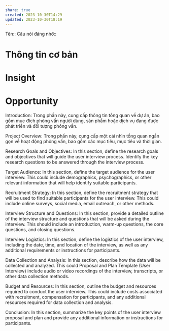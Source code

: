```yaml
---
share: true
created: 2023-10-30T14:29
updated: 2023-10-30T18:19
---
```

Tên:: 
Câu nói đáng nhớ::
# Thông tin cơ bản
# Insight 
# Opportunity


Introduction:
Trong phần này, cung cấp thông tin tổng quan về dự án, bao gồm mục đích phỏng
vấn người dùng, sản phẩm hoặc dịch vụ đang được phát triển và đối tượng phỏng
vấn.

Project Overview:
Trong phần này, cung cấp một cái nhìn tổng quan ngắn gọn về hoạt động phỏng
vấn, bao gồm các mục tiêu, mục tiêu và thời gian.

Research Goals and Objectives:
In this section, define the research goals and objectives that will guide the user
interview process. Identify the key research questions to be answered through the
interview process.

Target Audience:
In this section, define the target audience for the user interview. This could include
demographics, psychographics, or other relevant information that will help identify
suitable participants.

Recruitment Strategy:
In this section, define the recruitment strategy that will be used to find suitable
participants for the user interview. This could include online surveys, social media,
email outreach, or other methods.

Interview Structure and Questions:
In this section, provide a detailed outline of the interview structure and questions that
will be asked during the interview. This should include an introduction, warm-up
questions, the core questions, and closing questions.

Interview Logistics:
In this section, define the logistics of the user interview, including the date, time, and
location of the interview, as well as any additional requirements or instructions for
participants.

Data Collection and Analysis:
In this section, describe how the data will be collected and analyzed. This could
Proposal and Plan Template (User Interview) include audio or video recordings of the interview, transcripts, or other data collection methods.

Budget and Resources:
In this section, outline the budget and resources required to conduct the user
interview. This could include costs associated with recruitment, compensation for
participants, and any additional resources required for data collection and analysis.

Conclusion:
In this section, summarize the key points of the user interview proposal and plan and
provide any additional information or instructions for participants.
